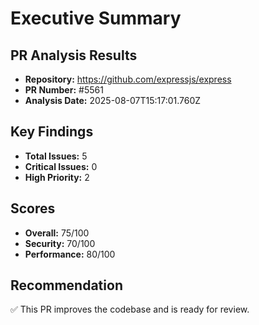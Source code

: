 # Executive Summary

## PR Analysis Results
- **Repository:** https://github.com/expressjs/express
- **PR Number:** #5561
- **Analysis Date:** 2025-08-07T15:17:01.760Z

## Key Findings
- **Total Issues:** 5
- **Critical Issues:** 0
- **High Priority:** 2

## Scores
- **Overall:** 75/100
- **Security:** 70/100
- **Performance:** 80/100

## Recommendation
✅ This PR improves the codebase and is ready for review.
